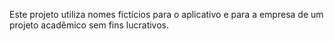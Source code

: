 Este projeto utiliza nomes fictícios para o aplicativo e para a empresa de um projeto acadêmico sem fins lucrativos.
